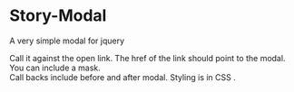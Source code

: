 Story-Modal
===========

A very simple modal for jquery

Call it against the open link.  The href of the link should point to the modal.  You can include a mask.  
Call backs include before and after modal. Styling is in CSS .
